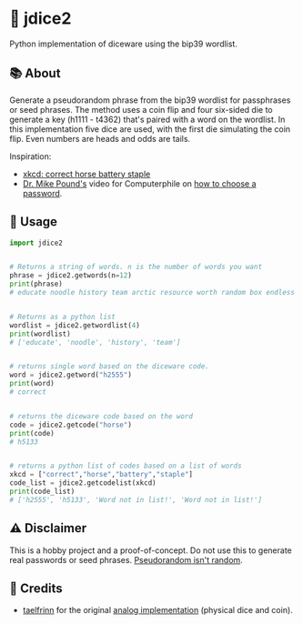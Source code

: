 # 🎲 jdice2
Python implementation of diceware using the bip39 wordlist.

## :books: About
Generate a pseudorandom phrase from the bip39 wordlist for passphrases or seed phrases. The method uses a coin flip and four six-sided die to generate a key (h1111 - t4362) that's paired with a word on the wordlist. In this implementation five dice are used, with the first die simulating the coin flip. Even numbers are heads and odds are tails. 

Inspiration: 
- [xkcd: correct horse battery staple](https://xkcd.com/936/)
- [Dr. Mike Pound's](https://github.com/mikepound) video for Computerphile on [how to choose a password](https://www.youtube.com/watch?v=3NjQ9b3pgIg). 

## :eyes: Usage
```python
import jdice2


# Returns a string of words. n is the number of words you want
phrase = jdice2.getwords(n=12)
print(phrase)
# educate noodle history team arctic resource worth random box endless engage unveil


# Returns as a python list
wordlist = jdice2.getwordlist(4)
print(wordlist)
# ['educate', 'noodle', 'history', 'team']


# returns single word based on the diceware code.
word = jdice2.getword("h2555")
print(word)
# correct


# returns the diceware code based on the word
code = jdice2.getcode("horse")
print(code)
# h5133


# returns a python list of codes based on a list of words
xkcd = ["correct","horse","battery","staple"]
code_list = jdice2.getcodelist(xkcd)
print(code_list)
# ['h2555', 'h5133', 'Word not in list!', 'Word not in list!']
```

## :warning: Disclaimer
This is a hobby project and a proof-of-concept. Do not use this to generate real passwords or seed phrases. [Pseudorandom isn't random](https://simplicable.com/new/pseudorandom-vs-random).

## :mega: Credits
- [taelfrinn](https://github.com/taelfrinn/) for the original [analog implementation](https://github.com/taelfrinn/Bip39-diceware) (physical dice and coin).
